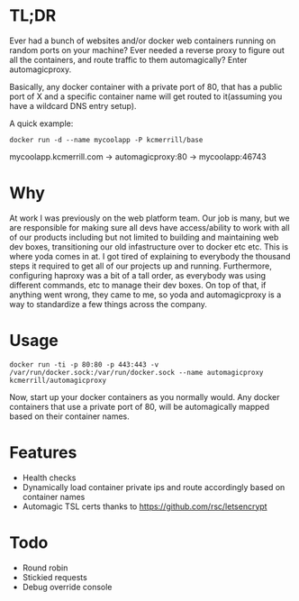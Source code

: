 # TL;DR
Ever had a bunch of websites and/or docker web containers running on random ports on your machine? Ever needed a reverse proxy to figure out all the containers, and route traffic to them automagically? Enter automagicproxy.

Basically, any docker container with a private port of 80, that has a public port of X and a specific container name will get routed to it(assuming you have a wildcard DNS entry setup).

A quick example:

`docker run -d --name mycoolapp -P kcmerrill/base`

mycoolapp.kcmerrill.com -> automagicproxy:80 -> mycoolapp:46743

# Why
At work I was previously on the web platform team. Our job is many, but we are responsible for making sure all devs have access/ability to work with all of our products including but not limited to building and maintaining web dev boxes, transitioning our old infastructure over to docker etc etc. This is where yoda comes in at. I got tired of explaining to everybody the thousand steps it required to get all of our projects up and running. Furthermore, configuring haproxy was a bit of a tall order, as everybody was using different commands, etc to manage their dev boxes. On top of that, if anything went wrong, they came to me, so yoda and automagicproxy is a way to standardize a few things across the company.

# Usage
`docker run -ti -p 80:80 -p 443:443 -v /var/run/docker.sock:/var/run/docker.sock --name automagicproxy kcmerrill/automagicproxy`

Now, start up your docker containers as you normally would. Any docker containers that use a private port of 80, will be automagically mapped based on their container names.


# Features
- Health checks
- Dynamically load container private ips and route accordingly based on container names
- Automagic TSL certs thanks to https://github.com/rsc/letsencrypt

# Todo
- Round robin
- Stickied requests
- Debug override console
